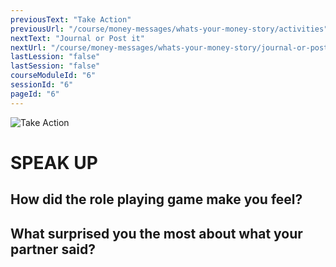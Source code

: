 ```yaml
---
previousText: "Take Action"
previousUrl: "/course/money-messages/whats-your-money-story/activities"
nextText: "Journal or Post it"
nextUrl: "/course/money-messages/whats-your-money-story/journal-or-post-it"
lastLession: "false"
lastSession: "false"
courseModuleId: "6"
sessionId: "6"
pageId: "6"
---
```



![Take Action](/assets/img/lets-talk-about-it.png)
# SPEAK UP

## How did the role playing game make you feel?
<sparkle-feed-post assignment-name="How did the role playing game make you feel?" ></sparkle-feed-post>

## What surprised you the most about what your partner said?
<sparkle-feed-post assignment-name="What surprised you the most about what your partner said?" ></sparkle-feed-post>
